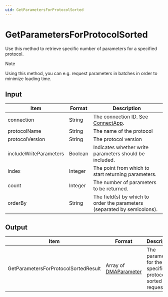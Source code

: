 ```yaml
---
uid: GetParametersForProtocolSorted
---
```


# GetParametersForProtocolSorted

Use this method to retrieve specific number of parameters for a specified protocol.

> [!NOTE]
> Using this method, you can e.g. request parameters in batches in order to minimize loading time.

## Input

| Item                   | Format  | Description                                                              |
|------------------------|---------|--------------------------------------------------------------------------|
| connection             | String  | The connection ID. See [ConnectApp](xref:ConnectApp).                    |
| protocolName           | String  | The name of the protocol                                                 |
| protocolVersion        | String  | The protocol version                                                     |
| includeWriteParameters | Boolean | Indicates whether write parameters should be included.                   |
| index                  | Integer | The point from which to start returning parameters.                      |
| count                  | Integer | The number of parameters to be returned.                                 |
| orderBy                | String  | The field(s) by which to order the parameters (separated by semicolons). |

## Output

| Item | Format | Description |
|--|--|--|
| GetParametersForProtocolSortedResult | Array of [DMAParameter](xref:DMAParameter) | The parameters for the specified protocol, sorted as requested. |
